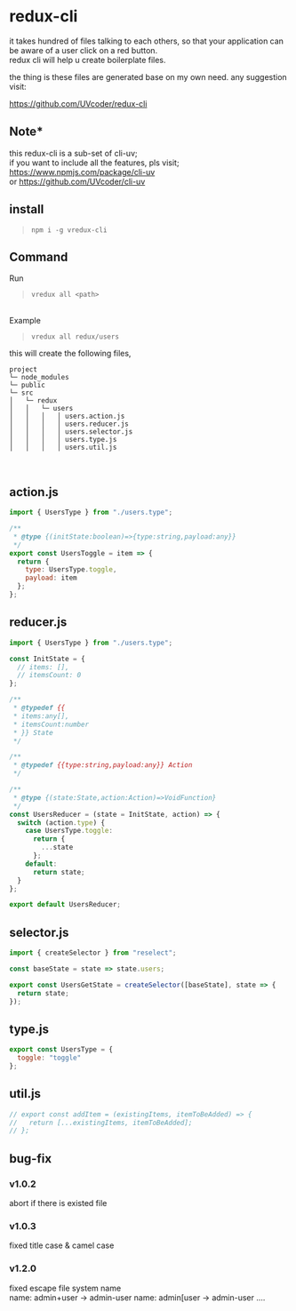 # redux-cli

it takes hundred of files talking to each others,
so that your application can be aware of a user click on a red button.
<br>redux cli will help u create boilerplate files.

the thing is these files are generated base on my own need.
any suggestion visit:

https://github.com/UVcoder/redux-cli

## Note\*

this redux-cli is a sub-set of cli-uv;<br>
if you want to include all the features, pls visit; <br>
https://www.npmjs.com/package/cli-uv <br>
or
https://github.com/UVcoder/cli-uv

## install

> `npm i -g vredux-cli`

## Command

Run

> `vredux all <path>`

<br>
Example

> `vredux all redux/users`

this will create the following files,

```
project
└─ node_modules
└─ public
└─ src
│   └─ redux
│   │   └─ users
│   │   │   │ users.action.js
│   │   │   │ users.reducer.js
│   │   │   │ users.selector.js
│   │   │   │ users.type.js
│   │   │   │ users.util.js

```

<br>

## action.js

```javascript
import { UsersType } from "./users.type";

/**
 * @type {(initState:boolean)=>{type:string,payload:any}}
 */
export const UsersToggle = item => {
  return {
    type: UsersType.toggle,
    payload: item
  };
};
```

## reducer.js

```javascript
import { UsersType } from "./users.type";

const InitState = {
  // items: [],
  // itemsCount: 0
};

/**
 * @typedef {{
 * items:any[],
 * itemsCount:number
 * }} State
 */

/**
 * @typedef {{type:string,payload:any}} Action
 */

/**
 * @type {(state:State,action:Action)=>VoidFunction}
 */
const UsersReducer = (state = InitState, action) => {
  switch (action.type) {
    case UsersType.toggle:
      return {
        ...state
      };
    default:
      return state;
  }
};

export default UsersReducer;
```

## selector.js

```javascript
import { createSelector } from "reselect";

const baseState = state => state.users;

export const UsersGetState = createSelector([baseState], state => {
  return state;
});
```

## type.js

```javascript
export const UsersType = {
  toggle: "toggle"
};
```

## util.js

```javascript
// export const addItem = (existingItems, itemToBeAdded) => {
//   return [...existingItems, itemToBeAdded];
// };
```

## bug-fix

### v1.0.2

abort if there is existed file

### v1.0.3

fixed title case & camel case

### v1.2.0

fixed escape file system name<br>
name: admin+user -> admin-user
name: admin[user -> admin-user
....
